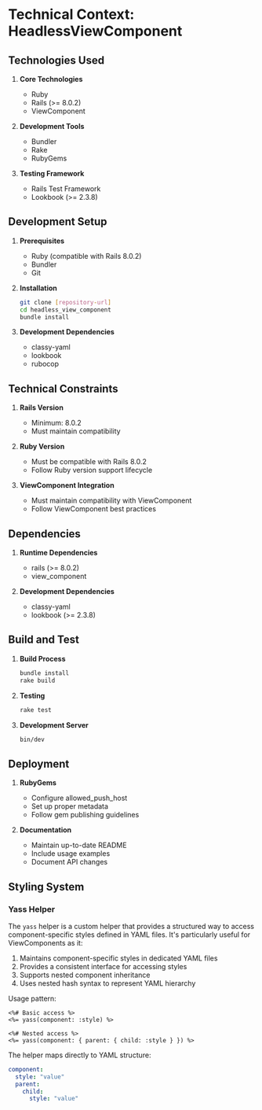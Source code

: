 # Technical Context: HeadlessViewComponent

## Technologies Used
1. **Core Technologies**
   - Ruby
   - Rails (>= 8.0.2)
   - ViewComponent

2. **Development Tools**
   - Bundler
   - Rake
   - RubyGems

3. **Testing Framework**
   - Rails Test Framework
   - Lookbook (>= 2.3.8)

## Development Setup
1. **Prerequisites**
   - Ruby (compatible with Rails 8.0.2)
   - Bundler
   - Git

2. **Installation**
   ```bash
   git clone [repository-url]
   cd headless_view_component
   bundle install
   ```

3. **Development Dependencies**
   - classy-yaml
   - lookbook
   - rubocop

## Technical Constraints
1. **Rails Version**
   - Minimum: 8.0.2
   - Must maintain compatibility

2. **Ruby Version**
   - Must be compatible with Rails 8.0.2
   - Follow Ruby version support lifecycle

3. **ViewComponent Integration**
   - Must maintain compatibility with ViewComponent
   - Follow ViewComponent best practices

## Dependencies
1. **Runtime Dependencies**
   - rails (>= 8.0.2)
   - view_component

2. **Development Dependencies**
   - classy-yaml
   - lookbook (>= 2.3.8)

## Build and Test
1. **Build Process**
   ```bash
   bundle install
   rake build
   ```

2. **Testing**
   ```bash
   rake test
   ```

3. **Development Server**
   ```bash
   bin/dev
   ```

## Deployment
1. **RubyGems**
   - Configure allowed_push_host
   - Set up proper metadata
   - Follow gem publishing guidelines

2. **Documentation**
   - Maintain up-to-date README
   - Include usage examples
   - Document API changes

## Styling System

### Yass Helper
The `yass` helper is a custom helper that provides a structured way to access component-specific styles defined in YAML files. It's particularly useful for ViewComponents as it:

1. Maintains component-specific styles in dedicated YAML files
2. Provides a consistent interface for accessing styles
3. Supports nested component inheritance
4. Uses nested hash syntax to represent YAML hierarchy

Usage pattern:
```erb
<%# Basic access %>
<%= yass(component: :style) %>

<%# Nested access %>
<%= yass(component: { parent: { child: :style } }) %>
```

The helper maps directly to YAML structure:
```yaml
component:
  style: "value"
  parent:
    child:
      style: "value"
``` 